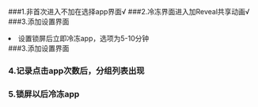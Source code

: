 ###1.非首次进入不加在选择app界面√
###2.冷冻界面进入加Reveal共享动画√
###3.添加设置界面
    
  <li>设置锁屏后立即冷冻app，选项为5-10分钟</li>
###3.添加设置界面

### 4.记录点击app次数后，分组列表出现 ###

### 5.锁屏以后冷冻app ###
    